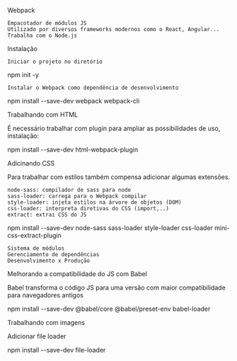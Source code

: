 Webpack

    Empacotador de módulos JS
    Utilizado por diversos frameworks modernos como o React, Angular...
    Trabalha com o Node.js

Instalação

    Iniciar o projeto no diretório

npm init -y

    Instalar o Webpack como dependência de desenvolvimento

npm install --save-dev webpack webpack-cli

Trabalhando com HTML

É necessário trabalhar com plugin para ampliar as possibilidades de uso, instalação:

npm install --save-dev html-webpack-plugin

Adicinando CSS

Para trabalhar com estilos também compensa adicionar algumas extensões.

    node-sass: compilador de sass para node
    sass-loader: carrega para o Webpack compilar
    style-loader: injeta estilos na árvore de objetos (DOM)
    css-loader: interpreta diretivas do CSS (import,..)
    extract: extrai CSS do JS

npm install --save-dev node-sass sass-loader style-loader css-loader mini-css-extract-plugin

    Sistema de módulos
    Gerenciamento de dependências
    Desenvolvimento x Produção

Melhorando a compatibilidade do JS com Babel

Babel transforma o código JS para uma versão com maior compatibilidade para navegadores antigos

npm install --save-dev @babel/core @babel/preset-env babel-loader

Trabalhando com imagens

Adicionar file loader

npm install --save-dev file-loader
